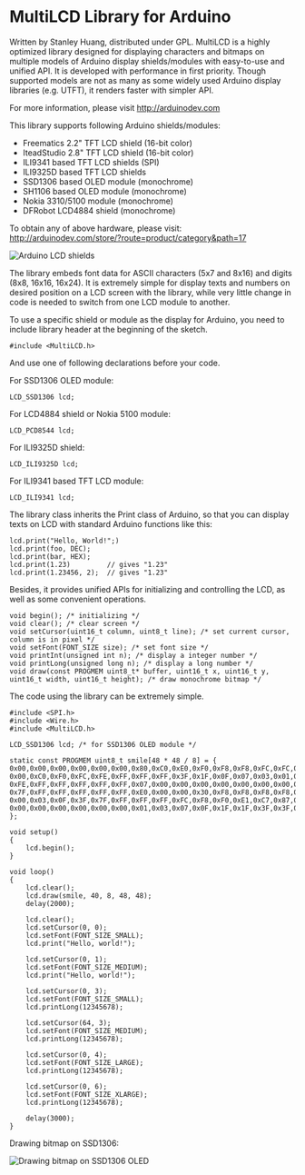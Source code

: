 MultiLCD Library for Arduino
============================

Written by Stanley Huang, distributed under GPL.
MultiLCD is a highly optimized library designed for displaying characters and bitmaps on multiple models of Arduino display shields/modules with easy-to-use and unified API. It is developed with performance in first priority. Though supported models are not as many as some widely used Arduino display libraries (e.g. UTFT), it renders faster with simpler API.

For more information, please visit http://arduinodev.com

This library supports following Arduino shields/modules:

* Freematics 2.2" TFT LCD shield (16-bit color)
* IteadStudio 2.8" TFT LCD shield (16-bit color)
* ILI9341 based TFT LCD shields (SPI)
* ILI9325D based TFT LCD shields
* SSD1306 based OLED module (monochrome)
* SH1106 based OLED module (monochrome)
* Nokia 3310/5100 module (monochrome)
* DFRobot LCD4884 shield (monochrome)

To obtain any of above hardware, please visit: http://arduinodev.com/store/?route=product/category&path=17

![Arduino LCD shields](http://arduinodev.com/wp-content/uploads/2013/03/arduino_lcd_shields-300x195.jpg)

The library embeds font data for ASCII characters (5x7 and 8x16) and digits (8x8, 16x16, 16x24). It is extremely simple for display texts and numbers on desired position on a LCD screen with the library, while very little change in code is needed to switch from one LCD module to another.

To use a specific shield or module as the display for Arduino, you need to include library header at the beginning of the sketch.

    #include <MultiLCD.h>

And use one of following declarations before your code.

For SSD1306 OLED module:

    LCD_SSD1306 lcd;

For LCD4884 shield or Nokia 5100 module:

    LCD_PCD8544 lcd;

For ILI9325D shield:

    LCD_ILI9325D lcd;

For ILI9341 based TFT LCD module:

    LCD_ILI9341 lcd;

The library class inherits the Print class of Arduino, so that you can display texts on LCD with standard Arduino functions like this:

    lcd.print("Hello, World!";)
    lcd.print(foo, DEC);
    lcd.print(bar, HEX);
    lcd.print(1.23)         // gives "1.23" 
    lcd.print(1.23456, 2);  // gives "1.23" 

Besides, it provides unified APIs for initializing and controlling the LCD, as well as some convenient operations.

    void begin(); /* initializing */
    void clear(); /* clear screen */
    void setCursor(uint16_t column, uint8_t line); /* set current cursor, column is in pixel */
    void setFont(FONT_SIZE size); /* set font size */
    void printInt(unsigned int n); /* display a integer number */
    void printLong(unsigned long n); /* display a long number */
    void draw(const PROGMEM uint8_t* buffer, uint16_t x, uint16_t y, uint16_t width, uint16_t height); /* draw monochrome bitmap */

The code using the library can be extremely simple.

    #include <SPI.h>
    #include <Wire.h>
    #include <MultiLCD.h>

    LCD_SSD1306 lcd; /* for SSD1306 OLED module */

    static const PROGMEM uint8_t smile[48 * 48 / 8] = {
    0x00,0x00,0x00,0x00,0x00,0x00,0x80,0xC0,0xE0,0xF0,0xF8,0xF8,0xFC,0xFC,0xFE,0xFE,0x7E,0x7F,0x7F,0x3F,0x3F,0x3F,0x3F,0x3F,0x3F,0x3F,0x3F,0x3F,0x3F,0x7F,0x7F,0x7E,0xFE,0xFE,0xFC,0xFC,0xF8,0xF8,0xF0,0xE0,0xC0,0x80,0x00,0x00,0x00,0x00,0x00,0x00,
    0x00,0xC0,0xF0,0xFC,0xFE,0xFF,0xFF,0xFF,0x3F,0x1F,0x0F,0x07,0x03,0x01,0x00,0x80,0x80,0x80,0x80,0x80,0x80,0x00,0x00,0x00,0x00,0x00,0x00,0x80,0x80,0x80,0x80,0x80,0x80,0x00,0x01,0x03,0x07,0x0F,0x1F,0x3F,0xFF,0xFF,0xFF,0xFE,0xFC,0xF0,0xC0,0x00,
    0xFE,0xFF,0xFF,0xFF,0xFF,0xFF,0x07,0x00,0x00,0x00,0x00,0x00,0x00,0x00,0x06,0x1F,0x1F,0x1F,0x3F,0x1F,0x1F,0x02,0x00,0x00,0x00,0x00,0x06,0x1F,0x1F,0x1F,0x3F,0x1F,0x1F,0x02,0x00,0x00,0x00,0x00,0x00,0x00,0x00,0x07,0xFF,0xFF,0xFF,0xFF,0xFF,0xFE,
    0x7F,0xFF,0xFF,0xFF,0xFF,0xFF,0xE0,0x00,0x00,0x30,0xF8,0xF8,0xF8,0xF8,0xE0,0xC0,0x80,0x00,0x00,0x00,0x00,0x00,0x00,0x00,0x00,0x00,0x00,0x00,0x00,0x00,0x00,0x80,0xC0,0xE0,0xF8,0xF8,0xFC,0xF8,0x30,0x00,0x00,0xE0,0xFF,0xFF,0xFF,0xFF,0xFF,0x7F,
    0x00,0x03,0x0F,0x3F,0x7F,0xFF,0xFF,0xFF,0xFC,0xF8,0xF0,0xE1,0xC7,0x87,0x0F,0x1F,0x3F,0x3F,0x3E,0x7E,0x7C,0x7C,0x7C,0x78,0x78,0x7C,0x7C,0x7C,0x7E,0x3E,0x3F,0x3F,0x1F,0x0F,0x87,0xC7,0xE1,0xF0,0xF8,0xFC,0xFF,0xFF,0xFF,0x7F,0x3F,0x0F,0x03,0x00,
    0x00,0x00,0x00,0x00,0x00,0x00,0x01,0x03,0x07,0x0F,0x1F,0x1F,0x3F,0x3F,0x7F,0x7F,0x7E,0xFE,0xFE,0xFC,0xFC,0xFC,0xFC,0xFC,0xFC,0xFC,0xFC,0xFC,0xFC,0xFE,0xFE,0x7E,0x7F,0x7F,0x3F,0x3F,0x1F,0x1F,0x0F,0x07,0x03,0x01,0x00,0x00,0x00,0x00,0x00,0x00,
    };

    void setup()
    {
        lcd.begin();
    }

    void loop()
    {
        lcd.clear();
        lcd.draw(smile, 40, 8, 48, 48);
        delay(2000);

        lcd.clear();
        lcd.setCursor(0, 0);
        lcd.setFont(FONT_SIZE_SMALL);
        lcd.print("Hello, world!");

        lcd.setCursor(0, 1);
        lcd.setFont(FONT_SIZE_MEDIUM);
        lcd.print("Hello, world!");

        lcd.setCursor(0, 3);
        lcd.setFont(FONT_SIZE_SMALL);
        lcd.printLong(12345678);

        lcd.setCursor(64, 3);
        lcd.setFont(FONT_SIZE_MEDIUM);
        lcd.printLong(12345678);

        lcd.setCursor(0, 4);
        lcd.setFont(FONT_SIZE_LARGE);
        lcd.printLong(12345678);

        lcd.setCursor(0, 6);
        lcd.setFont(FONT_SIZE_XLARGE);
        lcd.printLong(12345678);

        delay(3000);
    }


Drawing bitmap on SSD1306:

![Drawing bitmap on SSD1306 OLED](http://www.arduinodev.com/wp-content/uploads/2013/05/oled_smile-300x247.jpg)

